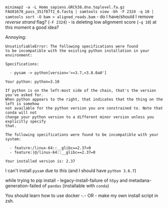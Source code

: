 `minimap2 -a -L Homo_sapiens.GRCh38.dna.toplevel.fa.gz FAU81678_pass_351f87f2_0.fastq | samtools view -bh -F 2324 -q 10 | samtools sort -O bam > aligned_reads.bam`
	- do I have/should I remove *reverse strand* flag? (`-F 2324`)
	- is deleting low alignment score (`-q 10`) at this moment a good idea?




Annoying:
```
UnsatisfiableError: The following specifications were found
to be incompatible with the existing python installation in your environment:

Specifications:

  - pysam -> python[version='>=3.7,<3.8.0a0']

Your python: python=3.10

If python is on the left-most side of the chain, that's the version you've asked for.
When python appears to the right, that indicates that the thing on the left is somehow
not available for the python version you are constrained to. Note that conda will not
change your python version to a different minor version unless you explicitly specify
that.

The following specifications were found to be incompatible with your system:

  - feature:/linux-64::__glibc==2.37=0
  - feature:|@/linux-64::__glibc==2.37=0

Your installed version is: 2.37
```
I can't install `pysam` due to this (and I should have `python 3.6.7`)

while trying to pip install - legacy-install-failure of `h5py` and metadana-generation-failed of `pandas` (installable with `conda`)



You should learn how to use docker -.-
OR - make my own install script in zsh.
